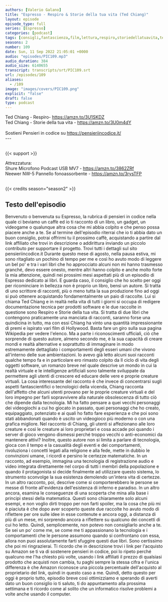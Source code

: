 ```yaml
---
authors: [Valerio Galano]
title: "Espresso - Respiro & Storie della tua vita (Ted Chiang)"
layout: episode
episode_type: full
series: [Espresso]
categories: [podcast]
tags: [consigli,fantascienza,film,lettura,respiro,storiedellatuavita,tedchiang]
seasons: 2
number: 109
date: Sun, 11 Sep 2022 21:05:01 +0000
audio: "episodes/PIC109.mp3"
audio_duration: 384
audio_size: 6140655
transcript: transcripts/srt/PIC109.srt
url: /episodes/109
aliases: 
  - /109
image: "images/covers/PIC109.png"
explicit: "false"
draft: false
type: podcast
---
```

Ted Chiang - Respiro- <a href="https://amzn.to/3U1SKDZ" rel="noopener">https://amzn.to/3U1SKDZ</a> <br />
Ted Chiang - Storie della tua vita - <a href="https://amzn.to/3U0m4dY" rel="noopener">https://amzn.to/3U0m4dY</a> <br />
<br />
Sostieni Pensieri in codice su <a href="https://pensieriincodice.it/" rel="noopener">https://pensieriincodice.it/</a> <br />
---<br />
<br />


{{< support >}}

Attrezzatura:<br />
Shure Microfono Podcast USB MV7 - <a href="https://amzn.to/3862ZRf" rel="noopener">https://amzn.to/3862ZRf</a> <br />
Neewer NW-5 Pannello fonoassorbente - <a href="https://amzn.to/3rysTFP" rel="noopener">https://amzn.to/3rysTFP</a> <br />
<br />


{{< credits season="season2" >}}

<!-- more -->

## Testo dell'episodio

Benvenuto o benvenuta su Espresso, la rubrica di pensieri in codice nella quale ci beviamo
un caffè ed io ti racconto di un libro, un gadget, un videogame o qualunque altra cosa
che mi abbia colpito e che penso possa piacere anche a te.
Se al termine dell'episodio riterrai che io ti abbia dato un buon consiglio, potrai
offrirmi tu il prossimo caffè, acquistando a partire dal link affiliato che trovi in
descrizione o addirittura inviando un piccolo contributo per supportare il progetto.
Trovi tutti i dettagli sul sito pensieriincodice.it
Durante questo mese di agosto, nella pausa estiva, mi sono ritagliato un pochino di tempo
per me e così ho avuto modo di leggere un bel po' e tra i vari libri che ho approcciato
alcuni non mi hanno trasmesso granché, devo essere onesto, mentre altri hanno colpito
e anche molto forte la mia attenzione, quindi nei prossimi mesi aspettati più di un episodio
di Espresso dedicato ai libri.
E guarda caso, il consiglio che ho scelto per oggi per ricominciare in bellezza non è
proprio un libro, bensì un autore.
Si tratta di uno scrittore di racconti, più o meno tutta la sua produzione fino ad oggi
si può ottenere acquistando fondamentalmente un paio di raccolte.
Lui si chiama Ted Chiang e in realtà nella vita di tutti i giorni si occupa di redigere
documentazione tecnica per prodotti software e le due raccolte in questione sono Respiro
e Storie della tua vita.
Si tratta di due libri che contengono praticamente una manciata di racconti, saranno forse una
quindicina in tutto, ma con essi Chiang ha vinto una quantità impressionante di premi
e ispirato vari film di Hollywood.
Basta fare un giro sulla sua pagina Wikipedia per vedere l'elenco.
Ma a parte i riconoscimenti ufficiali, ciò che sorprende di questo autore, almeno secondo
me, è la sua capacità di creare mondi e realtà alternative e soprattutto di immaginare
in modo estremamente dettagliato i comportamenti degli esseri umani che vivono all'interno
delle sue ambientazioni.
Io avevo già letto alcuni suoi racconti qualche tempo fa e in particolare ero rimasto colpito
da Il ciclo di vita degli oggetti software, un romanzo breve nel quale descrive un mondo
in cui la realtà virtuale e le intelligenze artificiali sono talmente sviluppate da permettere
agli utenti di crescere ed educare delle vere e proprie creature virtuali.
La cosa interessante del racconto è che invece di concentrarsi sugli aspetti fantascientifici
o tecnologici della vicenda, Chiang racconta dell'affetto che alcuni utenti provano per
le proprie creature virtuali e del loro impegno per farli sopravvivere alla naturale obsolescenza
di tutto ciò che dipende dalla tecnologia.
Mi ha fatto pensare a quei vecchi personaggi dei videogiochi a cui ho giocato in passato,
quei personaggi che ho creato, equipaggiato, potenziato e ai quali ho fatto fare esperienza
e che poi sono stati abbandonati quando è uscito un videogioco più moderno o con una
grafica migliore.
Nel racconto di Chiang, gli utenti si affezionano alle loro creature e così le creature ai
loro proprietari e cosa accade poi quando i server di gioco vengono dismessi perché
troppo vecchi o anti-economici da mantenere attivi?
Inoltre, questo autore non si limita a parlare di tecnologia, gioca con il tempo e la casualità
degli eventi e dei comportamenti, rivoluziona i concetti legati alla religione e alla fede,
mette in dubbio le convinzioni umane, i ricordi e persino le certezze matematiche.
In un racconto, ad esempio, immagina una tecnologia di registrazione audio e video integrata direttamente
nel corpo di tutti i membri della popolazione e quando il protagonista si decide finalmente
ad utilizzare questo sistema, lo strumento sconvolge la sua esistenza demolendo un'intera
vita di certezze.
In un altro racconto, poi, descrive come si comporterebbero le persone se messe di fronte
all'evidenza dell'esistenza di inferno e paradiso.
In un altro ancora, esamina le conseguenze di una scoperta che mina alla base i principi
stessi della matematica.
Questi sono chiaramente solo alcuni esempi, e non voglio dirti troppo per non farti spoiler,
ma la cosa che più mi è piaciuta è che dopo aver scoperto queste due raccolte ho avuto
modo di riflettere per ore sulle idee in esse contenute e ancora oggi, a distanza di più
di un mese, mi sorprendo ancora a riflettere su qualcuno dei concetti di cui ho letto.
Quindi, semplicemente, non potevo non consigliarlo anche a te.
Se sei un po' come me, se come me ti appassionano la tecnologia e i comportamenti che le persone
assumono quando si confrontano con essa, allora non puoi assolutamente farti sfuggire questi
due libri.
Sono certissimo che poi mi ringrazierai.
Ti ricordo che in descrizione trovi i link per l'acquisto su Amazon se ti va di sostenere
pensieri in codice, poi lo ripeto perché qualcuno me l'ha chiesto più volte, usando
i link affiliati il prezzo di qualsiasi prodotto che acquisti non cambia, tu paghi sempre la
stessa cifra e l'unica differenza è che Amazon riconosce una piccola percentuale dell'acquisto
al proprietario del link, quindi in questo caso a me.
Quindi, detto questo per oggi è proprio tutto, episodio breve così ottimizziamo e sperando
di averti dato un buon consiglio io ti saluto, ti do appuntamento alla prossima settimana
e ti ricordo come al solito che un informatico risolve problemi a volte anche usando il computer.

